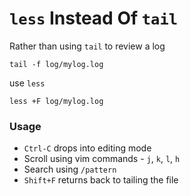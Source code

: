 # `less` Instead Of `tail`

Rather than using `tail` to review a log
```
tail -f log/mylog.log
```

use `less`
```
less +F log/mylog.log
```

### Usage
* `Ctrl-C` drops into editing mode
* Scroll using vim commands - `j`, `k`, `l`, `h`
* Search using `/pattern`
* `Shift+F` returns back to tailing the file
